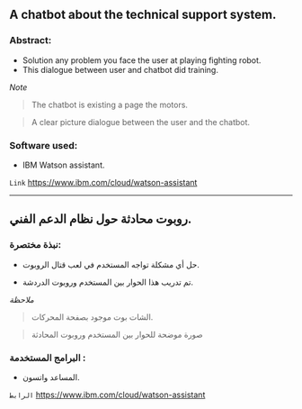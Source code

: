 ## A chatbot about the technical support system.



### Abstract:

* Solution any problem you face the user at playing fighting robot.
* This dialogue between user and chatbot did training.


_Note_

> The chatbot is existing a page the motors.

> A clear picture dialogue between the user and the chatbot.
### Software used:

* IBM Watson assistant.

`Link`
https://www.ibm.com/cloud/watson-assistant



***


 
 ## روبوت محادثة حول نظام الدعم الفني.

### نبذة مختصرة:
* حل أي مشكلة تواجه المستخدم في لعب قتال الروبوت.

* تم تدريب هذا الحوار بين المستخدم وروبوت الدردشة.

_ملاحظة_

> الشات بوت موجود بصفحة المحركات.

> صورة موضحة للحوار بين المستخدم وروبوت المحادثة
### البرامج المستخدمة :

* المساعد واتسون.

`الرابط`
https://www.ibm.com/cloud/watson-assistant
